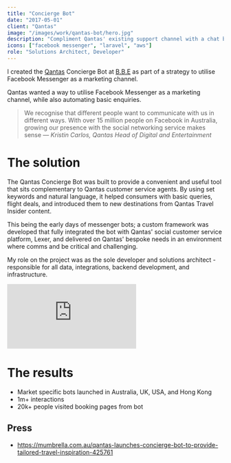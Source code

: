 ```yaml
---
title: "Concierge Bot"
date: "2017-05-01"
client: "Qantas"
image: "/images/work/qantas-bot/hero.jpg"
description: "Compliment Qantas' existing support channel with a chat bot that exposes travel destinations"
icons: ["facebook messenger", "laravel", "aws"]
role: "Solutions Architect, Developer"
---
```


I created the [Qantas](https://www.qantas.com/au/en.html) Concierge Bot at
[B.B.E](https://bbe.io) as part of a strategy to utilise Facebook Messenger as a marketing channel.

Qantas wanted a way to utilise Facebook Messenger as a marketing channel, while also automating basic enquiries.

> We recognise that different people want to communicate with us in different ways. With over 15 million people on Facebook in Australia, growing our presence with the social networking service makes sense
<cite>&mdash; Kristin Carlos, Qantas Head of Digital and Entertainment</cite>

# The solution

The Qantas Concierge Bot was built to provide a convenient and useful tool that
sits complementary to Qantas customer service agents. By using set keywords and
natural language, it helped consumers with basic queries, flight deals, and
introduced them to new destinations from Qantas Travel Insider content.

This being the early days of messenger bots; a custom framework was developed
that fully integrated the bot with Qantas' social customer service platform,
Lexer, and delivered on Qantas' bespoke needs in an environment where comms and
be critical and challenging.

My role on the project was as the sole developer and solutions architect -
responsible for all data, integrations, backend development, and infrastructure.

<div class="markdown-video-16/9">
<iframe src="https://player.vimeo.com/video/236505127?title=0&amp;byline=0&amp;portrait=0" webkitallowfullscreen="" mozallowfullscreen="" allowfullscreen="allowfullscreen" frameborder="0"></iframe>
</div>

# The results

- Market specific bots launched in Australia, UK, USA, and Hong Kong
- 1m+ interactions
- 20k+ people visited booking pages from bot

## Press
- https://mumbrella.com.au/qantas-launches-concierge-bot-to-provide-tailored-travel-inspiration-425761
